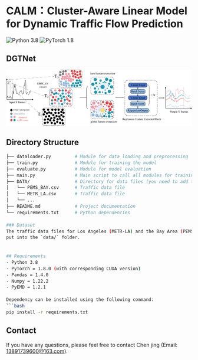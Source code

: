 
# CALM：Cluster-Aware Linear Model for Dynamic Traffic Flow Prediction
![Python 3.8](https://img.shields.io/badge/Python-3.8-green.svg?style=plastic)
![PyTorch 1.8](https://img.shields.io/badge/PyTorch%20-%23EE4C2C.svg?style=plastic)

## DGTNet
<p align='center'>
  <img src="CALM.png" alt="architecture" width="600"/>
</p>

## Directory Structure
```bash
├── dataloader.py         # Module for data loading and preprocessing
├── train.py              # Module for training the model
├── evaluate.py           # Module for model evaluation
├── main.py               # Main script to call all modules for training and evaluation
├── DATA/                 # Directory for data files (you need to add this)
│   └── PEMS_BAY.csv      # Traffic data file
│   └── METR_LA.csv       # Traffic data file
│   └── ...
├── README.md             # Project documentation
└── requirements.txt      # Python dependencies

### Dataset
The traffic data files for Los Angeles (METR-LA) and the Bay Area (PEMS-BAY), i.e., `metr-la.h5` and `pems-bay.h5`, are available at [Google Drive](https://drive.google.com/open?id=10FOTa6HXPqX8Pf5WRoRwcFnW9BrNZEIX) or [Baidu Yun](https://pan.baidu.com/s/14Yy9isAIZYdU__OYEQGa_g), and should be
put into the `data/` folder.


## Requirements
- Python 3.8
- PyTorch = 1.8.0 (with corresponding CUDA version)
- Pandas = 1.4.0
- Numpy = 1.22.2
- PyEMD = 1.2.1

Dependency can be installed using the following command:
```bash
pip install -r requirements.txt
```


## Contact
If you have any questions, please feel free to contact Chen jing (Email: 13891739600@163.com).